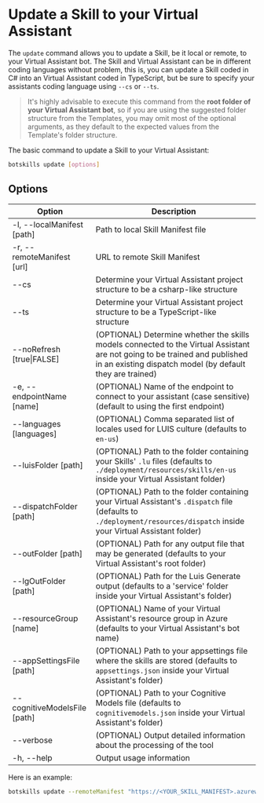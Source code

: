 # Update a Skill to your Virtual Assistant

The `update` command allows you to update a Skill, be it local or remote, to your Virtual Assistant bot. The Skill and Virtual Assistant can be in different coding languages without problem, this is, you can update a Skill coded in C# into an Virtual Assistant coded in TypeScript, but be sure to specify your assistants coding language using `--cs` or `--ts`.

> It's highly advisable to execute this command from the **root folder of your Virtual Assistant bot**, so if you are using the suggested folder structure from the Templates, you may omit most of the optional arguments, as they default to the expected values from the Template's folder structure.

The basic command to update a Skill to your Virtual Assistant:

```bash
botskills update [options]
```

## Options

| Option | Description |
| - | - |
| -l, --localManifest [path] | Path to local Skill Manifest file |
| -r, --remoteManifest [url] | URL to remote Skill Manifest |
| --cs | Determine your Virtual Assistant project structure to be a csharp-like structure |
| --ts | Determine your Virtual Assistant project structure to be a TypeScript-like structure |
| --noRefresh [true\|FALSE] | (OPTIONAL) Determine whether the skills models connected to the Virtual Assistant are not going to be trained and published in an existing dispatch model (by default they are trained) |
| -e, --endpointName [name] | (OPTIONAL) Name of the endpoint to connect to your assistant (case sensitive) (default to using the first endpoint) |
| --languages [languages] | (OPTIONAL) Comma separated list of locales used for LUIS culture (defaults to `en-us`) |
| --luisFolder [path] | (OPTIONAL) Path to the folder containing your Skills' `.lu` files (defaults to `./deployment/resources/skills/en-us` inside your Virtual Assistant folder) |
| --dispatchFolder [path] | (OPTIONAL) Path to the folder containing your Virtual Assistant's `.dispatch` file (defaults to `./deployment/resources/dispatch` inside your Virtual Assistant folder) |
| --outFolder [path] | (OPTIONAL) Path for any output file that may be generated (defaults to your Virtual Assistant's root folder) |
| --lgOutFolder [path] | (OPTIONAL) Path for the Luis Generate output (defaults to a 'service' folder inside your Virtual Assistant's folder) |
| --resourceGroup [name] | (OPTIONAL) Name of your Virtual Assistant's resource group in Azure (defaults to your Virtual Assistant's bot name) |
| --appSettingsFile [path] | (OPTIONAL) Path to your appsettings file where the skills are stored (defaults to `appsettings.json` inside your Virtual Assistant's folder) |
| --cognitiveModelsFile [path] | (OPTIONAL) Path to your Cognitive Models file (defaults to `cognitivemodels.json` inside your Virtual Assistant's folder) |
| --verbose | (OPTIONAL) Output detailed information about the processing of the tool |
| -h, --help | Output usage information |

Here is an example:

```bash
botskills update --remoteManifest "https://<YOUR_SKILL_MANIFEST>.azurewebsites.net/manifest/manifest-1.1.json" --cs --luisFolder "<PATH_TO_LU_FOLDER>"
```